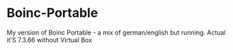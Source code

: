 # Boinc-Portable
My version of Boinc Portable - a mix of german/english but running. Actual it'S 7.3.66 without Virtual Box

